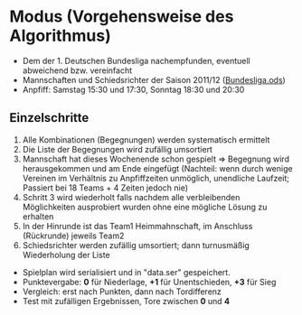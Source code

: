 ﻿# Modus (Vorgehensweise des Algorithmus)

* Dem der 1. Deutschen Bundesliga nachempfunden, eventuell abweichend bzw. vereinfacht
* Mannschaften und Schiedsrichter der Saison 2011/12 ([Bundesliga.ods](https://github.com/nvrandow/Ligamanager/blob/master/Bundesliga.ods?raw=true))
* Anpfiff: Samstag 15:30 und 17:30, Sonntag 18:30 und 20:30

## Einzelschritte

1. Alle Kombinationen (Begegnungen) werden systematisch ermittelt
2. Die Liste der Begegnungen wird zufällig umsortiert
3. Mannschaft hat dieses Wochenende schon gespielt => Begegnung wird herausgekommen und am Ende eingefügt (Nachteil: wenn durch wenige Vereinen im Verhältnis zu Anpfiffzeiten unmöglich, unendliche Laufzeit; Passiert bei 18 Teams + 4 Zeiten jedoch nie)
4. Schritt 3 wird wiederholt falls nachdem alle verbleibenden Möglichkeiten ausprobiert wurden ohne eine mögliche Lösung zu erhalten
5. In der Hinrunde ist das Team1 Heimmahnschaft, im Anschluss (Rückrunde) jeweils Team2
6. Schiedsrichter werden zufällig umsortiert; dann turnusmäßig Wiederholung der Liste

* Spielplan wird serialisiert und in "data.ser" gespeichert.
* Punktevergabe: **0** für Niederlage, **+1** für Unentschieden, **+3** für Sieg
* Vergleich: erst nach Punkten, dann nach Tordifferenz
* Test mit zufälligen Ergebnissen, Tore zwischen **0** und **4**
